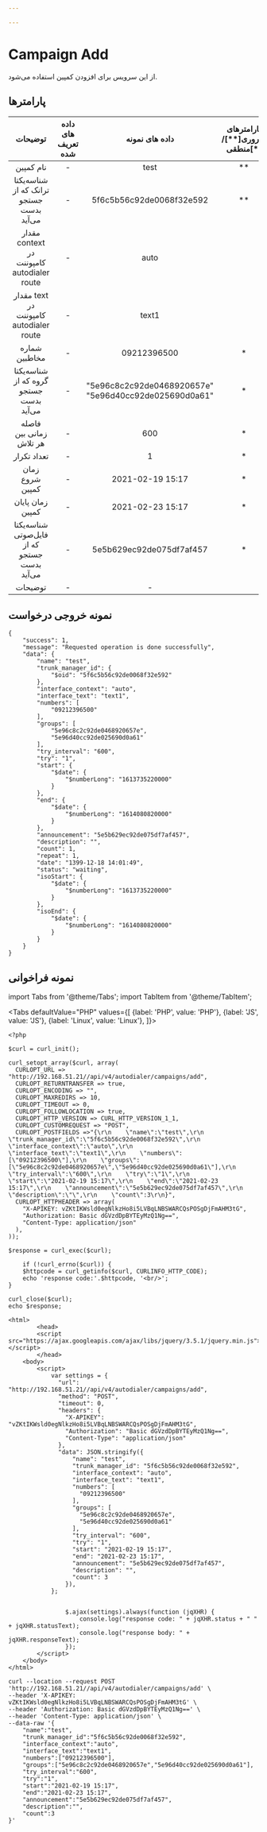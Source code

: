 ```yaml
---

---
```

# Campaign Add

از این سرویس برای افزودن کمپین استفاده می‌شود.

## پارامتر‌ها
|                   توضیحات                  | داده های تعریف شده |                     داده های نمونه                    | پارامترهای ضروری[**]/منطقی[*] |     پارامترها     |
|:------------------------------------------:|:------------------:|:-----------------------------------------------------:|:-----------------------------:|:-----------------:|
|                  نام کمپین                 |          -         |                          test                         |               **              |        name       |
|   شناسه‌یکتا ترانک که از جستجو بدست می‌آید   |          -         |                5f6c5b56c92de0068f32e592               |               **              |  trunk_manager_id |
| مقدار context در کامپوننت autodialer route |          -         |                          auto                         |                               | interface_context |
|   مقدار text در کامپوننت autodialer route  |          -         |                         text1                         |                               |   interface_text  |
|                شماره مخاطبین               |          -         |                      09212396500                      |               *               |      numbers      |
|    شناسه‌یکتا گروه که از جستجو بدست می‌آید   |          -         | "5e96c8c2c92de0468920657e" "5e96d40cc92de025690d0a61" |               *               |       groups      |
|           فاصله زمانی بین هر تلاش          |          -         |                          600                          |               *               |    try_interval   |
|                 تعداد تکرار                |          -         |                           1                           |               *               |        try        |
|               زمان شروع کمپین              |          -         |                    2021-02-19 15:17                   |               *               |       start       |
|              زمان پایان کمپین              |          -         |                    2021-02-23 15:17                   |               *               |        end        |
|  شناسه‌یکتا فایل‌صوتی که از جستجو بدست می‌آید |          -         |                5e5b629ec92de075df7af457               |               *               |    announcement   |
|                   توضیحات                  |          -         |                           -                           |                               |    description    |
## نمونه خروجی درخواست

```shell
{
    "success": 1,
    "message": "Requested operation is done successfully",
    "data": {
        "name": "test",
        "trunk_manager_id": {
            "$oid": "5f6c5b56c92de0068f32e592"
        },
        "interface_context": "auto",
        "interface_text": "text1",
        "numbers": [
            "09212396500"
        ],
        "groups": [
            "5e96c8c2c92de0468920657e",
            "5e96d40cc92de025690d0a61"
        ],
        "try_interval": "600",
        "try": "1",
        "start": {
            "$date": {
                "$numberLong": "1613735220000"
            }
        },
        "end": {
            "$date": {
                "$numberLong": "1614080820000"
            }
        },
        "announcement": "5e5b629ec92de075df7af457",
        "description": "",
        "count": 1,
        "repeat": 1,
        "date": "1399-12-18 14:01:49",
        "status": "waiting",
        "isoStart": {
            "$date": {
                "$numberLong": "1613735220000"
            }
        },
        "isoEnd": {
            "$date": {
                "$numberLong": "1614080820000"
            }
        }
    }
}
```


## نمونه فراخوانی

import Tabs from '@theme/Tabs';
import TabItem from '@theme/TabItem';

<Tabs
    defaultValue="PHP"
    values={[
        {label: 'PHP', value: 'PHP'},
        {label: 'JS', value: 'JS'},
		{label: 'Linux', value: 'Linux'},
    ]}>
<TabItem value="PHP">


	<?php

	$curl = curl_init();

	curl_setopt_array($curl, array(
	  CURLOPT_URL => "http://192.168.51.21//api/v4/autodialer/campaigns/add",
	  CURLOPT_RETURNTRANSFER => true,
	  CURLOPT_ENCODING => "",
	  CURLOPT_MAXREDIRS => 10,
	  CURLOPT_TIMEOUT => 0,
	  CURLOPT_FOLLOWLOCATION => true,
	  CURLOPT_HTTP_VERSION => CURL_HTTP_VERSION_1_1,
	  CURLOPT_CUSTOMREQUEST => "POST",
	  CURLOPT_POSTFIELDS =>"{\r\n    \"name\":\"test\",\r\n    \"trunk_manager_id\":\"5f6c5b56c92de0068f32e592\",\r\n    \"interface_context\":\"auto\",\r\n    \"interface_text\":\"text1\",\r\n    \"numbers\":[\"09212396500\"],\r\n    \"groups\":[\"5e96c8c2c92de0468920657e\",\"5e96d40cc92de025690d0a61\"],\r\n    \"try_interval\":\"600\",\r\n    \"try\":\"1\",\r\n    \"start\":\"2021-02-19 15:17\",\r\n    \"end\":\"2021-02-23 15:17\",\r\n    \"announcement\":\"5e5b629ec92de075df7af457\",\r\n    \"description\":\"\",\r\n    \"count\":3\r\n}",
	  CURLOPT_HTTPHEADER => array(
		"X-APIKEY: vZKtIKWsld0egNlkzHo8i5LVBqLNBSWARCQsPOSgDjFmAHM3tG",
		"Authorization: Basic dGVzdDpBYTEyMzQ1Ng==",
		"Content-Type: application/json"
	  ),
	));

	$response = curl_exec($curl);

		if (!curl_errno($curl)) {
		$httpcode = curl_getinfo($curl, CURLINFO_HTTP_CODE);
		echo 'response code:'.$httpcode, '<br/>';
	}

	curl_close($curl);
	echo $response;


</TabItem>
<TabItem value="JS">

	
	<html>
			<head>
			<script src="https://ajax.googleapis.com/ajax/libs/jquery/3.5.1/jquery.min.js"></script>
			</head>
		<body>
			<script>
				var settings = {
				  "url": "http://192.168.51.21//api/v4/autodialer/campaigns/add",
				  "method": "POST",
				  "timeout": 0,
				  "headers": {
					"X-APIKEY": "vZKtIKWsld0egNlkzHo8i5LVBqLNBSWARCQsPOSgDjFmAHM3tG",
					"Authorization": "Basic dGVzdDpBYTEyMzQ1Ng==",
					"Content-Type": "application/json"
				  },
				  "data": JSON.stringify({
					  "name": "test",
					  "trunk_manager_id": "5f6c5b56c92de0068f32e592",
					  "interface_context": "auto",
					  "interface_text": "text1",
					  "numbers": [
						"09212396500"
					  ],
					  "groups": [
						"5e96c8c2c92de0468920657e",
						"5e96d40cc92de025690d0a61"
					  ],
					  "try_interval": "600",
					  "try": "1",
					  "start": "2021-02-19 15:17",
					  "end": "2021-02-23 15:17",
					  "announcement": "5e5b629ec92de075df7af457",
					  "description": "",
					  "count": 3
					}),
				};


					$.ajax(settings).always(function (jqXHR) {
						console.log("response code: " + jqXHR.status + " " + jqXHR.statusText);
						console.log("response body: " + jqXHR.responseText);
					});
			</script>
		</body>
	</html>
	

</TabItem>
<TabItem value="Linux">

	curl --location --request POST 'http://192.168.51.21//api/v4/autodialer/campaigns/add' \
	--header 'X-APIKEY: vZKtIKWsld0egNlkzHo8i5LVBqLNBSWARCQsPOSgDjFmAHM3tG' \
	--header 'Authorization: Basic dGVzdDpBYTEyMzQ1Ng==' \
	--header 'Content-Type: application/json' \
	--data-raw '{
		"name":"test",
		"trunk_manager_id":"5f6c5b56c92de0068f32e592",
		"interface_context":"auto",
		"interface_text":"text1",
		"numbers":["09212396500"],
		"groups":["5e96c8c2c92de0468920657e","5e96d40cc92de025690d0a61"],
		"try_interval":"600",
		"try":"1",
		"start":"2021-02-19 15:17",
		"end":"2021-02-23 15:17",
		"announcement":"5e5b629ec92de075df7af457",
		"description":"",
		"count":3
	}'
	
</TabItem>
</Tabs>


